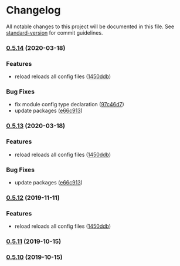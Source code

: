 # Changelog

All notable changes to this project will be documented in this file. See [standard-version](https://github.com/conventional-changelog/standard-version) for commit guidelines.

### [0.5.14](https://github.com/ozum/intermodular/compare/v0.5.9...v0.5.14) (2020-03-18)


### Features

* reload reloads all config files ([1450ddb](https://github.com/ozum/intermodular/commit/1450ddb80386909ee11e28b54ae1bb4739324e1e))


### Bug Fixes

* fix module config type declaration ([97c46d7](https://github.com/ozum/intermodular/commit/97c46d7c7edd2581b7d1ff4098268aace37484a4))
* update packages ([e66c913](https://github.com/ozum/intermodular/commit/e66c913fb0556c823e7a5486b49572de91dbd211))

### [0.5.13](https://github.com/ozum/intermodular/compare/v0.5.9...v0.5.13) (2020-03-18)


### Features

* reload reloads all config files ([1450ddb](https://github.com/ozum/intermodular/commit/1450ddb80386909ee11e28b54ae1bb4739324e1e))


### Bug Fixes

* update packages ([e66c913](https://github.com/ozum/intermodular/commit/e66c913fb0556c823e7a5486b49572de91dbd211))

### [0.5.12](https://github.com/ozum/intermodular/compare/v0.5.9...v0.5.12) (2019-11-11)


### Features

* reload reloads all config files ([1450ddb](https://github.com/ozum/intermodular/commit/1450ddb80386909ee11e28b54ae1bb4739324e1e))

### [0.5.11](https://github.com/ozum/intermodular/compare/v0.5.9...v0.5.11) (2019-10-15)

### [0.5.10](https://github.com/ozum/intermodular/compare/v0.5.9...v0.5.10) (2019-10-15)

